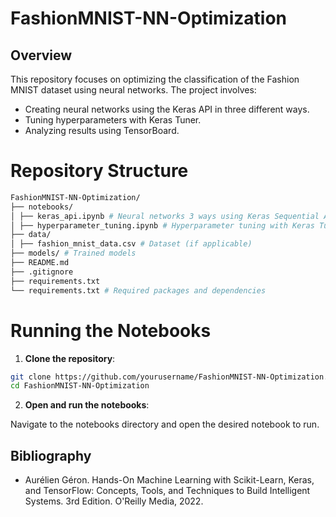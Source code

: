 # FashionMNIST-NN-Optimization

## Overview

This repository focuses on optimizing the classification of the Fashion MNIST dataset using neural networks. The project involves:

- Creating neural networks using the Keras API in three different ways.
- Tuning hyperparameters with Keras Tuner.
- Analyzing results using TensorBoard.

# Repository Structure
```bash
FashionMNIST-NN-Optimization/
├── notebooks/
│ ├── keras_api.ipynb # Neural networks 3 ways using Keras Sequential API
│ ├── hyperparameter_tuning.ipynb # Hyperparameter tuning with Keras Tuner
├── data/
│ ├── fashion_mnist_data.csv # Dataset (if applicable)
├── models/ # Trained models
├── README.md
├── .gitignore
├── requirements.txt
└── requirements.txt # Required packages and dependencies
```

# Running the Notebooks
1. **Clone the repository**:
  ```bash
  git clone https://github.com/yourusername/FashionMNIST-NN-Optimization.git
  cd FashionMNIST-NN-Optimization
  ```

2. **Open and run the notebooks**:

Navigate to the notebooks directory and open the desired notebook to run.

## Bibliography

- Aurélien Géron. Hands-On Machine Learning with Scikit-Learn, Keras, and TensorFlow: Concepts, Tools, and Techniques to Build Intelligent Systems. 3rd Edition. O'Reilly Media, 2022.
